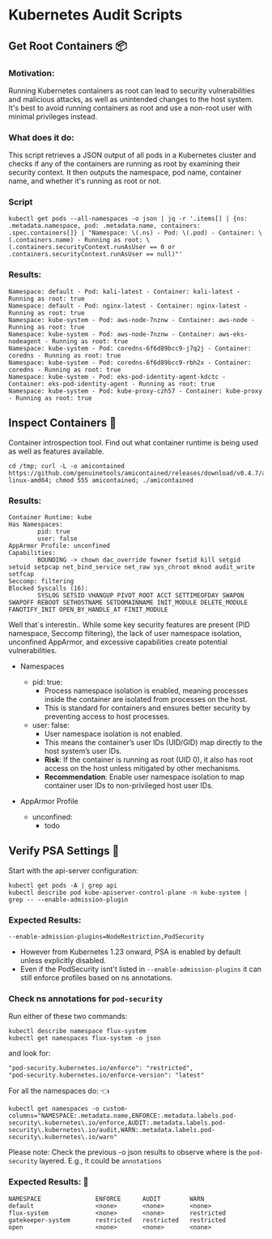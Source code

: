 # Kubernetes Audit Scripts

## Get Root Containers 📦

### Motivation:
Running Kubernetes containers as root can lead to security vulnerabilities and malicious attacks, 
as well as unintended changes to the host system. It's best to avoid running containers 
as root and use a non-root user with minimal privileges instead.

### What does it do:
This script retrieves a JSON output of all pods in a Kubernetes cluster and checks 
if any of the containers are running as root by examining their security context. 
It then outputs the namespace, pod name, container name, and whether it's running as root or not.

### Script

    kubectl get pods --all-namespaces -o json | jq -r '.items[] | {ns: .metadata.namespace, pod: .metadata.name, containers: .spec.containers[]} | "Namespace: \(.ns) - Pod: \(.pod) - Container: \(.containers.name) - Running as root: \(.containers.securityContext.runAsUser == 0 or .containers.securityContext.runAsUser == null)"'

### Results:

```
Namespace: default - Pod: kali-latest - Container: kali-latest - Running as root: true
Namespace: default - Pod: nginx-latest - Container: nginx-latest - Running as root: true
Namespace: kube-system - Pod: aws-node-7nznw - Container: aws-node - Running as root: true
Namespace: kube-system - Pod: aws-node-7nznw - Container: aws-eks-nodeagent - Running as root: true
Namespace: kube-system - Pod: coredns-6f6d89bcc9-j7q2j - Container: coredns - Running as root: true
Namespace: kube-system - Pod: coredns-6f6d89bcc9-rbh2x - Container: coredns - Running as root: true
Namespace: kube-system - Pod: eks-pod-identity-agent-kdctc - Container: eks-pod-identity-agent - Running as root: true
Namespace: kube-system - Pod: kube-proxy-czh57 - Container: kube-proxy - Running as root: true
```

## Inspect Containers 👾
Container introspection tool. Find out what container runtime is being used as well as features available.

    cd /tmp; curl -L -o amicontained https://github.com/genuinetools/amicontained/releases/download/v0.4.7/amicontained-linux-amd64; chmod 555 amicontained; ./amicontained

### Results:

```
Container Runtime: kube
Has Namespaces:
        pid: true
        user: false
AppArmor Profile: unconfined
Capabilities:
        BOUNDING -> chown dac_override fowner fsetid kill setgid setuid setpcap net_bind_service net_raw sys_chroot mknod audit_write setfcap
Seccomp: filtering
Blocked Syscalls (16):
        SYSLOG SETSID VHANGUP PIVOT_ROOT ACCT SETTIMEOFDAY SWAPON SWAPOFF REBOOT SETHOSTNAME SETDOMAINNAME INIT_MODULE DELETE_MODULE FANOTIFY_INIT OPEN_BY_HANDLE_AT FINIT_MODULE
```

Well that`s interestin.. While some key security features are present (PID namespace, Seccomp filtering), the lack of user namespace isolation, unconfined AppArmor, and excessive capabilities create potential vulnerabilities.

- Namespaces
    - pid: true:
        - Process namespace isolation is enabled, meaning processes inside the container are isolated from processes on the host.
        - This is standard for containers and ensures better security by preventing access to host processes.
    - user: false:
        - User namespace isolation is not enabled.
        - This means the container’s user IDs (UID/GID) map directly to the host system’s user IDs.
        - **Risk**: If the container is running as root (UID 0), it also has root access on the host unless mitigated by other mechanisms.
        - **Recommendation**: Enable user namespace isolation to map container user IDs to non-privileged host user IDs.

- AppArmor Profile
    - unconfined:
        - todo

## Verify PSA Settings 📰
Start with the api-server configuration:

    kubectl get pods -A | grep api
    kubectl describe pod kube-apiserver-control-plane -n kube-system | grep -- --enable-admission-plugin

### Expected Results:

    --enable-admission-plugins=NodeRestriction,PodSecurity

- However from Kubernetes 1.23 onward, PSA is enabled by default unless explicitly disabled.
- Even if the PodSecurity isnt't listed in `--enable-admission-plugins` it can still enforce profiles based on ns annotations.

### Check ns annotations for `pod-security`
Run either of these two commands:

    kubectl describe namespace flux-system
    kubectl get namespaces flux-system -o json

and look for: 

    "pod-security.kubernetes.io/enforce": "restricted",
    "pod-security.kubernetes.io/enforce-version": "latest"

For all the namespaces do: 👈

    kubectl get namespaces -o custom-columns="NAMESPACE:.metadata.name,ENFORCE:.metadata.labels.pod-security\.kubernetes\.io/enforce,AUDIT:.metadata.labels.pod-security\.kubernetes\.io/audit,WARN:.metadata.labels.pod-security\.kubernetes\.io/warn"

Please note: Check the previous -o json results to observe where is the `pod-security` layered. E.g., it could be `annotations`

### Expected Results: 🥳
```
NAMESPACE               ENFORCE      AUDIT        WARN
default                 <none>       <none>       <none>
flux-system             <none>       <none>       restricted
gatekeeper-system       restricted   restricted   restricted
open                    <none>       <none>       <none>
```


